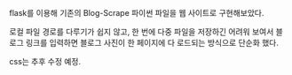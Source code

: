 flask를 이용해 기존의 Blog-Scrape 파이썬 파일을 웹 사이트로 구현해보았다.

로컬 파일 경로를 다루기가 쉽지 않고, 한 번에 다중 파일을 저장하긴 어려워 보여서 블로그 링크를 입력하면 블로그 사진이 한 페이지에 다 로드되는 방식으로 단순화 했다.

css는 추후 수정 예정.

